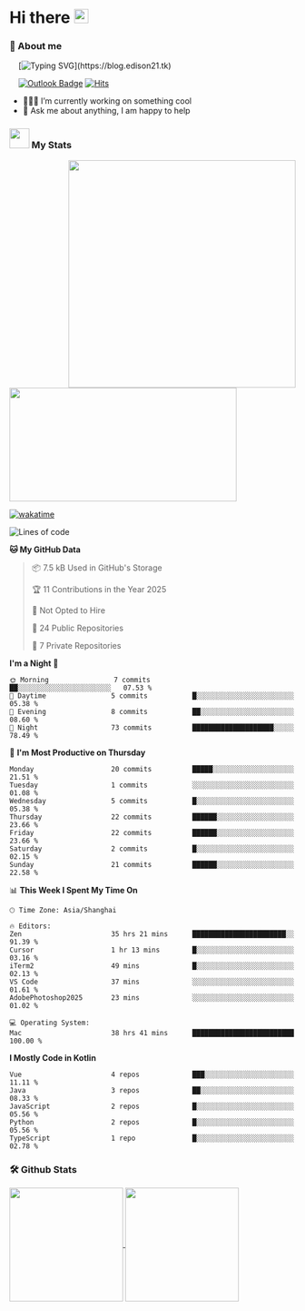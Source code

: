 # Hi there <img src="/assets/hello.gif" width="25px">

### 🌟 About me

&nbsp;&nbsp;&nbsp;&nbsp;[![Typing SVG](https://readme-typing-svg.demolab.com?font=Caveat&duration=3500&pause=800&color=1E1F64&vCenter=true&random=false&width=435&height=35&lines=Hi%2C+I'm+LiangYi.;It's+a+pleasure+to+meet+you~;I'm+a+Full+Stack+Developer.;I+hope+you+have+a+wonderful+day!)](https://blog.edison21.tk)
<!-- [![Github Badge](https://img.shields.io/badge/-pillarcoin-000000?style=flat&logo=github&logoColor=FFFFFF&link=https://github.com/pillarcoin/)](https://github.com/pillarcoin/) -->
<!-- [![Blog Badge](https://img.shields.io/badge/Life%20Blog-000000?style=flat&logo=robinhood&logoColor=FFFFFF)](https://blog.edison21.tk) -->
&nbsp;&nbsp;&nbsp;&nbsp;[![Outlook Badge](https://img.shields.io/badge/-liangyi@outlook.my-000000?style=flat&logo=microsoftoutlook&logoColor=FFFFFF&link=mailto:liangyi@outlook.my)](mailto:liangyi@outlook.my)
[![Hits](https://hits.seeyoufarm.com/api/count/incr/badge.svg?url=https%3A%2F%2Fgithub.com%2Fpillarcoin&count_bg=%23000000&title_bg=%23000000&icon=codeforces.svg&icon_color=%23E7E7E7&title=hits&edge_flat=false)](https://hits.seeyoufarm.com)
- 👨🏽‍💻 I’m currently working on something cool
- 💬 Ask me about anything, I am happy to help

### <img src = "/assets/my_stats.gif" width = 35px> My Stats

<img align="right" height=400 src="/assets/code.gif">
<a href="https://wakatime.com/@a37c1193-85c0-4c90-90ee-9a5093528534">
  <img height=200 width=400 src="https://github-readme-stats.vercel.app/api/wakatime?username=pillarcoin&hide=other&langs_count=8">
</a>

[![wakatime](https://wakatime.com/badge/user/a37c1193-85c0-4c90-90ee-9a5093528534.svg)](https://wakatime.com/@a37c1193-85c0-4c90-90ee-9a5093528534)
<!--START_SECTION:waka-->
![Lines of code](https://img.shields.io/badge/From%20Hello%20World%20I%27ve%20Written-29.0%20thousand%20lines%20of%20code-blue)

**🐱 My GitHub Data** 

> 📦 7.5 kB Used in GitHub's Storage 
 > 
> 🏆 11 Contributions in the Year 2025
 > 
> 🚫 Not Opted to Hire
 > 
> 📜 24 Public Repositories 
 > 
> 🔑 7 Private Repositories 
 > 
**I'm a Night 🦉** 

```text
🌞 Morning                7 commits           ██░░░░░░░░░░░░░░░░░░░░░░░   07.53 % 
🌆 Daytime                5 commits           █░░░░░░░░░░░░░░░░░░░░░░░░   05.38 % 
🌃 Evening                8 commits           ██░░░░░░░░░░░░░░░░░░░░░░░   08.60 % 
🌙 Night                  73 commits          ████████████████████░░░░░   78.49 % 
```
📅 **I'm Most Productive on Thursday** 

```text
Monday                   20 commits          █████░░░░░░░░░░░░░░░░░░░░   21.51 % 
Tuesday                  1 commits           ░░░░░░░░░░░░░░░░░░░░░░░░░   01.08 % 
Wednesday                5 commits           █░░░░░░░░░░░░░░░░░░░░░░░░   05.38 % 
Thursday                 22 commits          ██████░░░░░░░░░░░░░░░░░░░   23.66 % 
Friday                   22 commits          ██████░░░░░░░░░░░░░░░░░░░   23.66 % 
Saturday                 2 commits           █░░░░░░░░░░░░░░░░░░░░░░░░   02.15 % 
Sunday                   21 commits          ██████░░░░░░░░░░░░░░░░░░░   22.58 % 
```


📊 **This Week I Spent My Time On** 

```text
🕑︎ Time Zone: Asia/Shanghai

🔥 Editors: 
Zen                      35 hrs 21 mins      ███████████████████████░░   91.39 % 
Cursor                   1 hr 13 mins        █░░░░░░░░░░░░░░░░░░░░░░░░   03.16 % 
iTerm2                   49 mins             █░░░░░░░░░░░░░░░░░░░░░░░░   02.13 % 
VS Code                  37 mins             ░░░░░░░░░░░░░░░░░░░░░░░░░   01.61 % 
AdobePhotoshop2025       23 mins             ░░░░░░░░░░░░░░░░░░░░░░░░░   01.02 % 

💻 Operating System: 
Mac                      38 hrs 41 mins      █████████████████████████   100.00 % 
```

**I Mostly Code in Kotlin** 

```text
Vue                      4 repos             ███░░░░░░░░░░░░░░░░░░░░░░   11.11 % 
Java                     3 repos             ██░░░░░░░░░░░░░░░░░░░░░░░   08.33 % 
JavaScript               2 repos             █░░░░░░░░░░░░░░░░░░░░░░░░   05.56 % 
Python                   2 repos             █░░░░░░░░░░░░░░░░░░░░░░░░   05.56 % 
TypeScript               1 repo              █░░░░░░░░░░░░░░░░░░░░░░░░   02.78 % 
```




<!--END_SECTION:waka-->

### 🛠️ Github Stats <br/>

<a href="https://github.com/pillarcoin?tab=repositories">
  <img height=200 align="center" src="https://github-readme-stats.vercel.app/api?username=pillarcoin&card_width=390&show_icons=true&include_all_commits=true" />
</a>
<a href="https://github.com/pillarcoin?tab=repositories">
  <img height=200 align="center" src="https://github-readme-stats.vercel.app/api/top-langs?username=pillarcoin&layout=compact&langs_count=8&card_width=360&size_weight=0.5&count_weight=0.5" />
</a>
